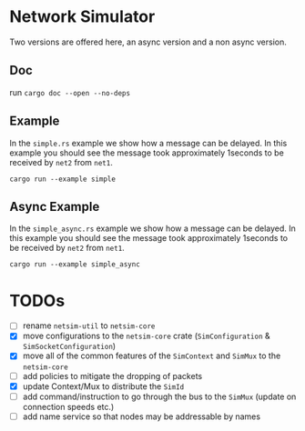 # Network Simulator

Two versions are offered here, an async version and a non async version.

## Doc

run `cargo doc --open --no-deps`

## Example

In the `simple.rs` example we show how a message can be delayed. In this
example you should see the message took approximately 1seconds to be received
by `net2` from `net1`.

```
cargo run --example simple
```

## Async Example

In the `simple_async.rs` example we show how a message can be delayed. In this
example you should see the message took approximately 1seconds to be received
by `net2` from `net1`.

```
cargo run --example simple_async
```

# TODOs

- [ ] rename `netsim-util` to `netsim-core`
- [x] move configurations to the `netsim-core` crate (`SimConfiguration` & `SimSocketConfiguration`)
- [x] move all of the common features of the `SimContext` and `SimMux` to the `netsim-core`
- [ ] add policies to mitigate the dropping of packets
- [x] update Context/Mux to distribute the `SimId`
- [ ] add command/instruction to go through the bus to the `SimMux` (update on connection speeds etc.)
- [ ] add name service so that nodes may be addressable by names
